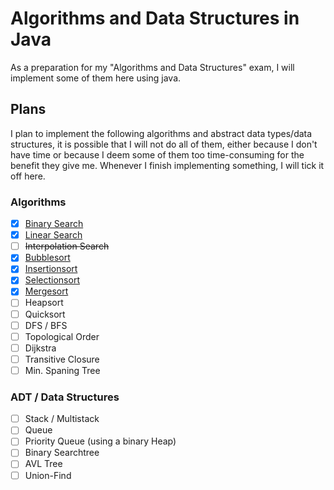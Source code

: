 # Algorithms and Data Structures in Java

As a preparation for my "Algorithms and Data Structures" exam, I will implement some of them here using java.

## Plans
I plan to implement the following algorithms and abstract data types/data structures, it is possible that I will not do all of them, either because I don't have time or because I deem some of them too time-consuming for the benefit they give me.
Whenever I finish implementing something, I will tick it off here.

### Algorithms
- [X] [Binary Search](src/main/patrick96/ad_java/search/Search.java)
- [X] [Linear Search](src/main/patrick96/ad_java/search/Search.java)
- [ ] ~~Interpolation Search~~
- [X] [Bubblesort](src/main/patrick96/ad_java/sort/Sort.java)
- [X] [Insertionsort](src/main/patrick96/ad_java/sort/Sort.java)
- [X] [Selectionsort](src/main/patrick96/ad_java/sort/Sort.java)
- [X] [Mergesort](src/main/patrick96/ad_java/sort/Sort.java)
- [ ] Heapsort
- [ ] Quicksort
- [ ] DFS / BFS
- [ ] Topological Order
- [ ] Dijkstra
- [ ] Transitive Closure
- [ ] Min. Spaning Tree

### ADT / Data Structures
- [ ] Stack / Multistack
- [ ] Queue
- [ ] Priority Queue (using a binary Heap)
- [ ] Binary Searchtree
- [ ] AVL Tree
- [ ] Union-Find
